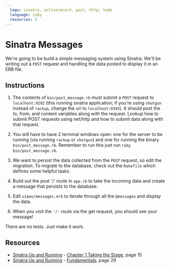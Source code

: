 ```yaml
---
  tags: sinatra, activerecord, post, http, todo
  language: ruby
  resources: 2
---
```


# Sinatra Messages

We're going to be build a simple messaging system using Sinatra. We'll be writing out a `POST` request and handling the data posted to display it in an ERB file.

## Instructions

1. The contents of `bin/post_message.rb` must submit a `POST` request to `localhost:9292` (this running sinatra application; if you're using `shotgun` instead of `rackup`, change the uri to `localhost:9393`). It should post the to, from, and content variables along with the request. Lookup how to submit POST requests using net/http and how to submit data along with that request.

2. You will have to have 2 terminal windows open: one for the server to be running (via running `rackup` or `shotgun`) and one for running the binary `bin/post_message.rb`. Remember to run this just run `ruby bin/post_message.rb`.

3. We want to persist the data collected from the `POST` request, so edit the migration. To migrate to the database, check out the `Rakefile` which defines some helpful tasks.

4. Build out the post '/' route in `app.rb` to take the incoming data and create a message that persists to the database.

5. Edit `views/messages.erb` to iterate through all the `@messages` and display the data.

6. When you visit the `'/'` route via the get request, you should see your message!

There are no tests. Just make it work.

## Resources

* [Sinatra Up and Running](http://books.flatironschool.com/books/101) - [Chapter 1 Taking the Stage](http://books.flatironschool.com/books/101), page 15
* [Sinatra Up and Running](http://books.flatironschool.com/books/101) - [Fundamentals](http://books.flatironschool.com/books/101), page 29

